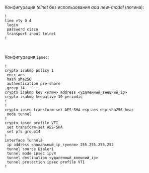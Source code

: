 Конфигурация *telnet* без использования *aaa new-model* (логина):  
```
!
line vty 0 4
 login
 password cisco
 transport input telnet
!
```
<br>

Конфигурация `ipsec`:  
```
!
crypto isakmp policy 1
 encr aes
 hash sha256
 authentication pre-share
 group 14
crypto isakmp key <ключ> address <удаленный_внешний_ip>
crypto isakmp keepalive 10 periodic
!
!
crypto ipsec transform-set AES-SHA esp-aes esp-sha256-hmac 
 mode tunnel
!
crypto ipsec profile VTI
 set transform-set AES-SHA 
 set pfs group14
!
interface Tunnel2
 ip address <локальный_ip_тунеля> 255.255.255.252
 tunnel source Dialer1
 tunnel mode ipsec ipv4
 tunnel destination <удаленный_внешний_ip>
 tunnel protection ipsec profile VTI
!
```